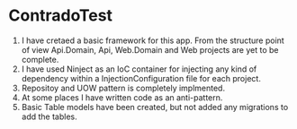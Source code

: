 # ContradoTest
1. I have cretaed a basic framework for this app. From the structure point of view Api.Domain, Api, Web.Domain and Web projects are yet to be complete.
2. I have used Ninject as an IoC container for injecting any kind of dependency within a InjectionConfiguration file for each project.
3. Repositoy and UOW pattern is completely implmented.
4. At some places I have written code as an anti-pattern.
5. Basic Table models have been created, but not added any migrations to add the tables.
